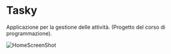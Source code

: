 # Tasky

Applicazione per la gestione delle attività. (Progetto del corso di programmazione).


![HomeScreenShot](../assetREEDME/HomeScreenShot.png)
